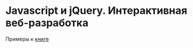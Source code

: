 # Javascript и jQuery. Интерактивная веб-разработка
Примеры к [книге](https://eksmo.ru/book/javascript-i-jquery-interaktivnaya-veb-razrabotka-ITD607207/)
